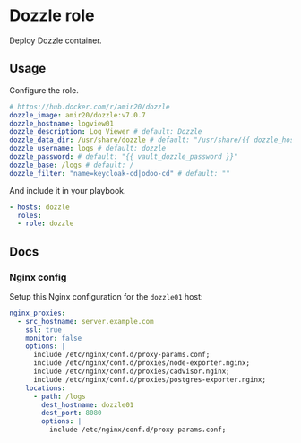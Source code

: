 # Dozzle role

Deploy Dozzle container.

## Usage

Configure the role.

```yml
# https://hub.docker.com/r/amir20/dozzle
dozzle_image: amir20/dozzle:v7.0.7
dozzle_hostname: logview01
dozzle_description: Log Viewer # default: Dozzle
dozzle_data_dir: /usr/share/dozzle # default: "/usr/share/{{ dozzle_hostname }}"
dozzle_username: logs # default: dozzle
dozzle_password: # default: "{{ vault_dozzle_password }}"
dozzle_base: /logs # default: /
dozzle_filter: "name=keycloak-cd|odoo-cd" # default: ""
```

And include it in your playbook.

```yml
- hosts: dozzle
  roles:
  - role: dozzle
```

## Docs

### Nginx config

Setup this Nginx configuration for the `dozzle01` host:

```yaml
nginx_proxies:
  - src_hostname: server.example.com
    ssl: true
    monitor: false
    options: |
      include /etc/nginx/conf.d/proxy-params.conf;
      include /etc/nginx/conf.d/proxies/node-exporter.nginx;
      include /etc/nginx/conf.d/proxies/cadvisor.nginx;
      include /etc/nginx/conf.d/proxies/postgres-exporter.nginx;
    locations:
      - path: /logs
        dest_hostname: dozzle01
        dest_port: 8080
        options: |
          include /etc/nginx/conf.d/proxy-params.conf;
```
